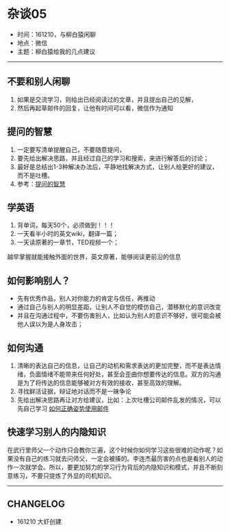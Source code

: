 # 杂谈05


- 时间：161210，与柳白猿闲聊
- 地点：微信
- 主题：柳白猿给我的几点建议

---

## 不要和别人闲聊

1. 如果是交流学习，则给出已经阅读过的文章，并且提出自己的见解，
2. 然后再起草邮件的回复，让他有时间可以看，微信作为通知



## 提问的智慧

1. 一定要写清单提醒自己，不要随意提问，
2. 要先给出解决思路，并且经过自己的学习和搜索，来进行解答后的讨论；
3. 最好是总结出1-3种解决办法后，平静地找解决方式，让别人给更好的建议，而不是吐槽。
4. 参考：[提问的智慧](http://www.jianshu.com/p/60dd8e9cd12f)

## 学英语

1. 背单词，每天50个，必须做到！！！
2. 一天看半小时的英文wiki，翻译一篇；
3. 一天读原著的一章节，TED视频一个；

越早掌握就能接触外面的世界，英文原著，能够阅读更前沿的信息

## 如何影响别人？

- 先有优秀作品，别人对你能力的肯定与信任，再推动
- 通过自己与别人的明显差距，让别人不自觉的模仿自己，潜移默化的意识改变
- 并且在沟通过程中，不要伤害别人，比如认为别人的意识不够好，很可能会被他人误以为是人身攻击；

## 如何沟通

1. 清晰的表达自己的信息，让自己的动机和需求表达的更加完整，而不是表达情绪，负面情绪不能带来任何好处，甚至会歪曲你想要传达的信息。双方的沟通是为了将传达的信息能够被对方有效的接收，甚至高效的理解。
3. 寻找鲜活证据，辩证地对话而不是一昧争论
4. 先给出解决思路再让对方给建议，比如：上次吐槽公司邮件乱发的情况，可以先自己学习 [如何正确姿势使用邮件](http://blog.zhgdg.org/2014-02/email-kaopulity-guider/)

## 快速学习别人的内隐知识

在武行里师父一个动作只会教你三遍，这个时候你如何学习这些很难的动作呢？如果没有自己的练习就去问师父，一定会被揍的。李连杰最厉害的点也是看别人的动作一次就学会。所以，要更加努力的学习行为背后的内隐知识和模式，并且不断刻意练习，不要只提炼了外显的司机知识。


---

## CHANGELOG

- 161210 大虾创建

